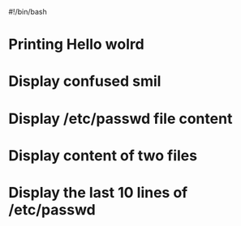 #!/bin/bash
# Printing Hello wolrd
# Display confused smil
# Display /etc/passwd file content
# Display content of two files
# Display the last 10 lines of /etc/passwd 
